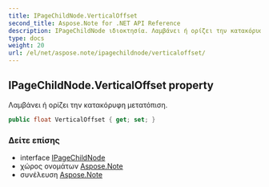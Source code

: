 ```yaml
---
title: IPageChildNode.VerticalOffset
second_title: Aspose.Note for .NET API Reference
description: IPageChildNode ιδιοκτησία. Λαμβάνει ή ορίζει την κατακόρυφη μετατόπιση.
type: docs
weight: 20
url: /el/net/aspose.note/ipagechildnode/verticaloffset/
---
```

## IPageChildNode.VerticalOffset property

Λαμβάνει ή ορίζει την κατακόρυφη μετατόπιση.

```csharp
public float VerticalOffset { get; set; }
```

### Δείτε επίσης

* interface [IPageChildNode](../)
* χώρος ονομάτων [Aspose.Note](../../ipagechildnode/)
* συνέλευση [Aspose.Note](../../../)


